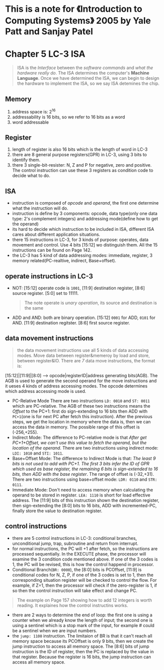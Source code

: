 # This is a note for 《Introduction to Computing Systems》 2005 by Yale Patt and Sanjay Patel

# Chapter 5 LC-3 ISA
> ISA is the *Interface* between the *software commands* and *what the hardware really do*. The ISA determines the computer's **Machine Language**. Once we have determined the ISA, we can begin to design the hardware to implement the ISA, so we say ISA detemines the chip.

##  Memory
1. address space is: $2^{16}$
2. addressability is 16 bits, so we refer to 16 bits as a word
3. word addressable
## Register
1. length of register is also 16 bits which is the length of word in LC-3
2. there are 8 general purpose registers(GPR) in LC-3, using 3 bits to identify them.
3. there 3 single-bit-resister: N, Z and P for negative, zero and positive. The control instruction can use these 3 registers as condition code to decide what to do.
## ISA
- instruction is composed of *opcode* and *operand*, the first one determine what the instruction will do. 
- instruction is define by 3 components: opcode, data type(only one data type: 2's complement integers) and addressing mode(define how to get the operand)
- its hard to decide which instruction to be included in ISA, different ISA cares about different application situations.
- there 15 instructions in LC-3, for 3 kinds of purpose: operates, data movement and control. Use 4 bits [15:12] wo distinguish them. All the 15 instructions can be found on Page 142.
- the LC-3 has 5 kind of data addressing modes: immediate, register, 3 memory related(PC-realtive, indirect, Base+offset).
## operate instructions in LC-3
- NOT: [15:12] operate code is `1001`, [11:9] destination register, [8:6] source register. [5:0] set to 11111.
	> The note operate is *unary operation*, its source and destination is the same
- ADD and AND: both are binary operation. [15:12] `0001` for ADD, `0101` for AND. [11:9] destination regitster. [8:6] first source register. 
## data movement instructions
> the data movement instructions use all 5 kinds of data accessing modes. Move data between register&memeroy by load and store, between register&IO. There are *7* data move instructions, the format is:

[15:12]|[11:9]|[8:0] --> opcode|registerID|address generating bits(AGB). 
The AGB is used to generate the second operand for the move instructions and it ueses 4 kinds of address accessing modes. The opcode determines which address accessing mode is used.
- PC-Relative Mode
There are two instructions `LD: 0010` and `ST: 0011` which are PC-relative. The AGB of these two instructions means the *Offset* to the PC+1: first do sign-extending to 16 bits then ADD with `PC+1`(one is for next PC after fetch this instruction). After the previous steps, we get the location in memory where the data is, then we can access the data in memory.
The possible range of this offset is (-256,+255).
- Indirect Mode: The difference to PC-relative mode is that *After get PC+1+Offset, we can't use this value to fetch the operand, but the location of the operand*. There are two instructions using indirect mode: `LDI: 1010` and `STI: 1011`.
- Base+Offset Mode: The difference to Indirect Mode is that: *The least 9 bits is not used to add with PC+1. The first 3 bits infer the ID of GPR which used as base register, the remaining 6 bits is sign-extended to 16 bits, then ADD with the base register*. The range of offset is (-32,+31).
There are two instructions using base+offset mode: `LDR: 0110` and `STR: 0111`.
- Immediate Mode: Don't need to access memory when calculating the operand to be stored in register. `LEA: 1110` is short for load effective address. The [11:9] bits of this instruction shown the destination register, then sign-extending the [8:0] bits to 16 bits, ADD with incremented-PC, finally store the value to destination register.
## control instructions
- there are 5 control instructions in LC-3: conditional branches, unconditional jump, trap, subroutine and return from interrupt.
- for normal instructions, the PC will +1 after fetch, so the instructions are processed sequentially. In the EXECUTE phase, the processor will examine the 3 condition code mentioned above. If one of the 3 codes is 1, the PC will be revised, this is how the control happend in processor.
- Conditional Branch(`BR: 0000`), the [8:0] bits is PCOffset, [11:9] is conditional codes for N, Z, P, if one of the 3 codes is set to 1, then the corresponding situation register will be checked to control the flow. For example, if Z=1, then the processor will check if the zero-register is 1, if so then the control instruction will take effect and change PC.
> The example on Page 157 showing how to add 12 integers is worth reading. It explaines how the control instructins works.
- there are 2 ways to determine the end of loop: the first one is using a counter when we already know the length of input; the second one is using a sentinel which is a stop mark of the input, for example # could be a sentinel when we are input numbers.
- the `jump: 1100` instruction. The limitaion of BR is that it can't reach all memory space because its PCOffset is only 9 bits, then we create the jump instruction to access all memory space. The [8:6] bits of jump instruction is the ID of register, then the PC is replaced by the value in that register. Because the register is 16 bits, the jump instruction can access all memory space.

